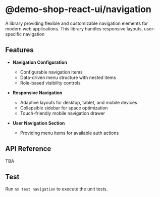 # @demo-shop-react-ui/navigation

A library providing flexible and customizable navigation elements for modern web applications. This library handles responsive layouts, user-specific navigation

## Features

- **Navigation Configuration**

  - Configurable navigation items
  - Data-driven menu structure with nested items
  - Role-based visibility controls

- **Responsive Navigation**

  - Adaptive layouts for desktop, tablet, and mobile devices
  - Collapsible sidebar for space optimization
  - Touch-friendly mobile navigation drawer

- **User Navigation Section**
  - Providing menu items for available auth actions

## API Reference

TBA

## Test

Run `nx test navigation` to execute the unit tests.

